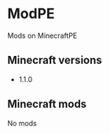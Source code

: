 [MagicCraft]: https://github.com/stesenkoroman/ModPE/
# ModPE
Mods on MinecraftPE
## Minecraft versions
* 1.1.0
## Minecraft mods
No mods
